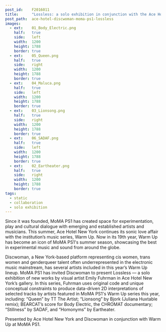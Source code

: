 ```yaml
---
post_id:    F2016011
title:      "Lossless: a solo exhibition in conjunction with the Ace Hotel ✕ Discwoman ✕ MoMA PS1"
post_path:  ace-hotel-discwoman-moma-ps1-lossless
images:
  - ext:    01_Body_Electric.png
    half:   true
    side:   left
    width:  1200
    height: 1788
    border: true
  - ext:    05_Queen.png
    half:   true
    side:   right
    width:  1200
    height: 1788
    border: true
  - ext:    04_Maluca.png
    half:   true
    side:   left
    width:  1200
    height: 1788
    border: true
  - ext:    03_Lionsong.png
    half:   true
    side:   right
    width:  1200
    height: 1788
    border: true
  - ext:    06_SADAF.png
    half:   true
    side:   left
    width:  1200
    height: 1788
    border: true
  - ext:    02_Eartheater.png
    half:   true
    side:   right
    width:  1200
    height: 1788
    border: true
tags:
  - static
  - collaboration
  - solo exhibition
---
```

Since it was founded, MoMA PS1 has created space for experimentation, play and cultural dialogue with emerging and established artists and musicians. This summer, Ace Hotel New York continues its sonic love affair with the institution’s music series, Warm Up. Now in its 19th year, Warm Up has become an icon of MoMA PS1's summer season, showcasing the best in experimental music and sound from around the globe.

Discwoman, a New York-based platform representing cis women, trans women and genderqueer talent often underrepresented in the electronic music mainstream, has several artists included in this year’s Warm Up lineup. MoMA PS1 has invited Discwoman to present Lossless — a solo exhibition of new works by visual artist Emily Fuhrman in Ace Hotel New York’s gallery. In this series, Fuhrman uses original code and unique conceptual constraints to produce data-driven 2D interpretations of selected tracks by artists featured in MoMA PS1's Warm Up series this year, including: “Queen” by TT The Artist; “Lionsong” by Bjork (Juliana Huxtable remix); BEARCAT’s score for Body Electric, the CHROMAT documentary; “Stillness” by SADAF, and “Homonyms” by Eartheater.

Presented by Ace Hotel New York and Discwoman in conjunction with Warm Up at MoMA PS1.
